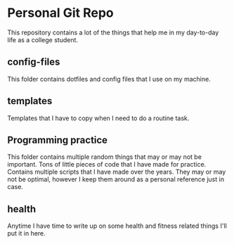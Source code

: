 # Personal Git Repo

This repository contains a lot of the things that help me in my day-to-day life
as a college student.

## config-files

This folder contains dotfiles and config files that I use on my machine.

## templates

Templates that I have to copy when I need to do a routine task.

## Programming practice

This folder contains multiple random things that may or may not be important. Tons of little pieces of code that I have made for practice. Contains multiple scripts that I have made over the years. They
may or may not be optimal, however I keep them around as a personal reference
just in case.


## health 

Anytime I have time to write up on some health and fitness related things I'll put it in here.
